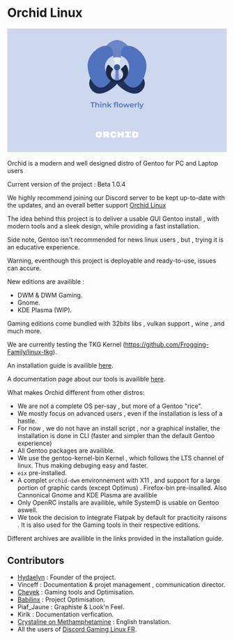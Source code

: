 # Orchid Linux 


![Orchid Logo](img/Orchid-Think.png)

Orchid is a modern and well designed distro of Gentoo for PC and Laptop users

Current version of the project : Beta 1.0.4

We highly recommend joining our Discord server to be kept up-to-date with the updates, and an overall better support [Orchid Linux](https://discord.gg/Wegk7a6TQ8)

The idea behind this project is to deliver a usable GUI Gentoo install , with modern tools and a sleek design, while providing a fast installation.


Side note, Gentoo isn't recommended for news linux users , but , trying it is an educative experience.


Warning, eventhough this project is deployable and ready-to-use, issues can accure.


New editions are availible :


- DWM & DWM Gaming.
- Gnome.
- KDE Plasma (WIP).


Gaming editions come bundled with 32bits libs , vulkan support , wine , and much more.


We are currently testing the TKG Kernel (https://github.com/Frogging-Family/linux-tkg).

An installation guide is availible  [here](https://github.com/juliiine/orchid/blob/main/Installation.md).

A documentation page about our tools is availible [here](https://github.com/wamuu-sudo/orchid/blob/main/TOOLS.md).

What makes Orchid different from other distros:

- We are not a complete OS per-say , but more of a Gentoo "rice".
- We mostly focus on advanced users , even if the installation is less of a hastle.
- For now , we do not have an install script , nor a graphical installer, the installation is done in CLI (faster and simpler than the default Gentoo experience)
- All Gentoo packages are availible.
- We use the gentoo-kernel-bin Kernel , which follows the LTS channel of linux. Thus making debuging easy and faster.
- `eix` pre-installed.
- A complet `orchid-dwm` environnement with X11 , and support for a large portion of graphic cards (except Optimus) . Firefox-bin pre-insalled. Also Cannonical Gnome and KDE Plasma are availible
- Only OpenRC installs are availible, while SystemD is usable on Gentoo aswell.
- We took the decision to integrate Flatpak by default for practicity raisons . It is also used for the Gaming tools in their respective editions. 


Different archives are availible in the links provided in the installation guide.

## Contributors

- [Hydaelyn](https://github.com/wamuu-sudo) : Founder of the project.
- Vinceff : Documentation & projet management , communication director.
- [Chevek](https://github.com/chevek) : Gaming tools and Optimisation.
- [Babilinx](https://github.com/babilinx) : Project Optimisation.
- Piaf_Jaune : Graphiste & Look'n Feel.
- Kirik : Documentation verfication.
- [Crystaline on Methamphetamine](https://archenagechan.github.io) : English translation.
- All the users of  [Discord Gaming Linux FR](https://discord.gg/KAzznM4Fnb).
